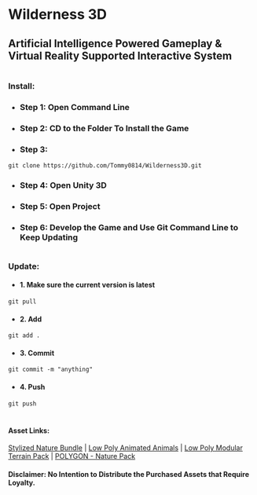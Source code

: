 # Wilderness 3D
## Artificial Intelligence Powered Gameplay & Virtual Reality Supported Interactive System
#
#
### Install: 
* ### Step 1: Open Command Line
* ### Step 2: CD to the Folder To Install the Game
* ### Step 3: 
```
git clone https://github.com/Tommy0814/Wilderness3D.git
```
* ### Step 4: Open Unity 3D
* ### Step 5: Open Project
* ### Step 6: Develop the Game and Use Git Command Line to Keep Updating
#
#
### Update:
* #### 1. Make sure the current version is latest
```
git pull
```
* #### 2. Add 
```
git add .
```
* #### 3. Commit 
```
git commit -m "anything"
```
* #### 4. Push
```
git push
```
#
#
#### Asset Links:
[Stylized Nature Bundle](https://assetstore.unity.com/packages/3d/vegetation/trees/stylized-nature-bundle-135352)
|
[Low Poly Animated Animals](https://assetstore.unity.com/packages/3d/characters/animals/low-poly-animated-animals-93089)
|
[Low Poly Modular Terrain Pack](https://assetstore.unity.com/packages/3d/environments/low-poly-modular-terrain-pack-91558)
|
[POLYGON - Nature Pack](https://assetstore.unity.com/packages/3d/vegetation/trees/polygon-nature-pack-120152)

#### Disclaimer: No Intention to Distribute the Purchased Assets that Require Loyalty.
